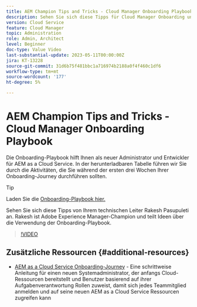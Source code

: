 ```yaml
---
title: AEM Champion Tips and Tricks - Cloud Manager Onboarding Playbook
description: Sehen Sie sich diese Tipps für Cloud Manager Onboarding und die Onboarding-Playbook von AEM Champion und Experte Rakesh Pasupuleti an.
version: Cloud Service
feature: Cloud Manager
topic: Administration
role: Admin, Architect
level: Beginner
doc-type: Value Video
last-substantial-update: 2023-05-11T00:00:00Z
jira: KT-13228
source-git-commit: 31d6b75f481bbc1a716974b2188a0f4f460c1df6
workflow-type: tm+mt
source-wordcount: '177'
ht-degree: 5%

---
```



# AEM Champion Tips and Tricks - Cloud Manager Onboarding Playbook

Die Onboarding-Playbook hilft Ihnen als neuer Administrator und Entwickler für AEM as a Cloud Service. In der herunterladbaren Tabelle führen wir Sie durch die Aktivitäten, die Sie während der ersten drei Wochen Ihrer Onboarding-Journey durchführen sollten.

>[!TIP]
>
>Laden Sie die [Onboarding-Playbook hier.](/help/cloud-service/assets/experts-resources/AEM-Cloud-Manager-Onboarding-Playbook.xlsx)

Sehen Sie sich diese Tipps von Ihrem technischen Leiter Rakesh Pasupuleti an. Rakesh ist Adobe Experience Manager-Champion und teilt Ideen über die Verwendung der Onboarding-Playbook.

>[!VIDEO](https://video.tv.adobe.com/v/3419299?quality=12&learn=on)

## Zusätzliche Ressourcen {#additional-resources}

* [AEM as a Cloud Service Onboarding-Journey](https://experienceleague.adobe.com/docs/experience-manager-cloud-service/content/onboarding/journey/overview.html?lang=de) - Eine schrittweise Anleitung für einen neuen Systemadministrator, der anfangs Cloud-Ressourcen bereitstellt und Benutzer basierend auf ihrer Aufgabenverantwortung Rollen zuweist, damit sich jedes Teammitglied anmelden und auf seine neuen AEM as a Cloud Service Ressourcen zugreifen kann
